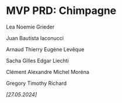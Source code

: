# MVP PRD: Chimpagne


Lea Noemie Grieder

Juan Bautista Iaconucci

Arnaud Thierry Eugène Levêque

Sacha Gilles Edgar Liechti

Clément Alexandre Michel Moréna

Gregory Timothy Richard

*[27.05.2024]*

